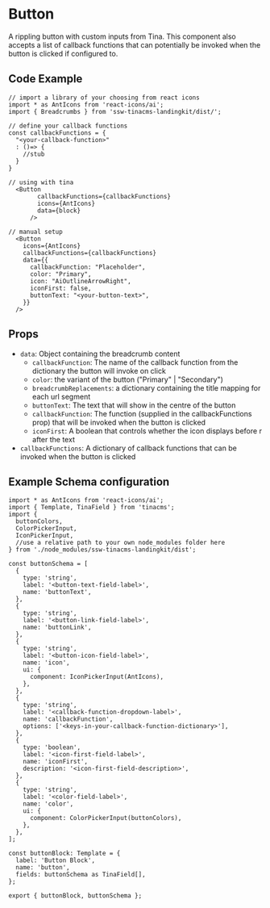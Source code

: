 # Button

A rippling button with custom inputs from Tina. This component also accepts a list of callback functions that can potentially be invoked when the button is clicked if configured to.
## Code Example
```tsx
// import a library of your choosing from react icons
import * as AntIcons from 'react-icons/ai';
import { Breadcrumbs } from 'ssw-tinacms-landingkit/dist/';

// define your callback functions
const callbackFunctions = {
  "<your-callback-function>"
  : ()=> {
    //stub
  }
}

// using with tina
  <Button
        callbackFunctions={callbackFunctions}
        icons={AntIcons}
        data={block}
      />

// manual setup
  <Button
    icons={AntIcons}
    callbackFunctions={callbackFunctions}
    data={{
      callbackFunction: "Placeholder",
      color: "Primary",
      icon: "AiOutlineArrowRight",
      iconFirst: false,
      buttonText: "<your-button-text>",
    }}
  />
```

## Props

- `data`: Object containing the breadcrumb content
  - `callbackFunction`: The name of the callback function from the dictionary the button will invoke on click
  - `color`: the variant of the button ("Primary" | "Secondary")
  - `breadcrumbReplacements`: a dictionary containing the title mapping for each url segment
  - `buttonText`: The text that will show in the centre of the button
  - `callbackFunction`: The function (supplied in the callbackFunctions prop) that will be invoked when the button is clicked
  - `iconFirst`: A boolean that controls whether the icon displays before r after the text
- `callbackFunctions`: A dictionary of callback functions that can be invoked when the button is clicked

## Example Schema configuration

```tsx
import * as AntIcons from 'react-icons/ai';
import { Template, TinaField } from 'tinacms';
import {
  buttonColors,
  ColorPickerInput,
  IconPickerInput,
  //use a relative path to your own node_modules folder here
} from './node_modules/ssw-tinacms-landingkit/dist';

const buttonSchema = [
  {
    type: 'string',
    label: '<button-text-field-label>',
    name: 'buttonText',
  },
  {
    type: 'string',
    label: '<button-link-field-label>',
    name: 'buttonLink',
  },
  {
    type: 'string',
    label: '<button-icon-field-label>',
    name: 'icon',
    ui: {
      component: IconPickerInput(AntIcons),
    },
  },
  {
    type: 'string',
    label: '<callback-function-dropdown-label>',
    name: 'callbackFunction',
    options: ['<keys-in-your-callback-function-dictionary>'],
  },
  {
    type: 'boolean',
    label: '<icon-first-field-label>',
    name: 'iconFirst',
    description: '<icon-first-field-description>',
  },
  {
    type: 'string',
    label: '<color-field-label>',
    name: 'color',
    ui: {
      component: ColorPickerInput(buttonColors),
    },
  },
];

const buttonBlock: Template = {
  label: 'Button Block',
  name: 'button',
  fields: buttonSchema as TinaField[],
};

export { buttonBlock, buttonSchema };
```
